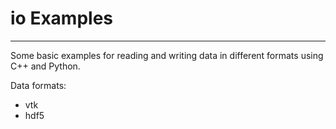 # io Examples
---

Some basic examples for reading and writing data in different formats using C++ and Python.

Data formats:
- vtk
- hdf5
